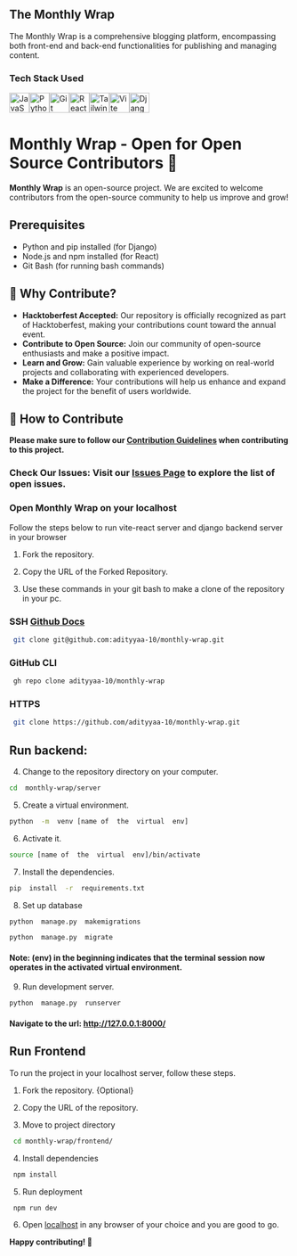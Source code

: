 ## The Monthly Wrap

The Monthly Wrap is a comprehensive blogging platform, encompassing both front-end and back-end functionalities for publishing and managing content.

### Tech Stack Used

<a  href="https://developer.mozilla.org/en-US/docs/Web/JavaScript"  target="_blank"  rel="noreferrer"><img  src="https://raw.githubusercontent.com/danielcranney/readme-generator/main/public/icons/skills/javascript-colored.svg"  width="36"  height="36"  alt="JavaScript" /></a><a  href="https://www.python.org/"  target="_blank"  rel="noreferrer"><img  src="https://raw.githubusercontent.com/danielcranney/readme-generator/main/public/icons/skills/python-colored.svg"  width="36"  height="36"  alt="Python" /></a><a  href="https://git-scm.com/"  target="_blank"  rel="noreferrer"><img  src="https://raw.githubusercontent.com/danielcranney/readme-generator/main/public/icons/skills/git-colored.svg"  width="36"  height="36"  alt="Git" /></a><a  href="https://reactjs.org/"  target="_blank"  rel="noreferrer"><img  src="https://raw.githubusercontent.com/danielcranney/readme-generator/main/public/icons/skills/react-colored.svg"  width="36"  height="36"  alt="React" /></a><a  href="https://tailwindcss.com/"  target="_blank"  rel="noreferrer"><img  src="https://raw.githubusercontent.com/danielcranney/readme-generator/main/public/icons/skills/tailwindcss-colored.svg"  width="36"  height="36"  alt="TailwindCSS" /></a><a  href="https://vitejs.dev/"  target="_blank"  rel="noreferrer"><img  src="https://raw.githubusercontent.com/danielcranney/readme-generator/main/public/icons/skills/vite-colored.svg"  width="36"  height="36"  alt="Vite" /></a><a  href="https://www.djangoproject.com/"  target="_blank"  rel="noreferrer"><img  src="https://raw.githubusercontent.com/danielcranney/readme-generator/main/public/icons/skills/django-colored.svg"  width="36"  height="36"  alt="Django" /></a>


# Monthly Wrap - Open for Open Source Contributors 🚀

**Monthly Wrap** is an open-source project. We are excited to welcome contributors from the open-source community to help us improve and grow!

## Prerequisites

- Python and pip installed (for Django)
- Node.js and npm installed (for React)
- Git Bash (for running bash commands)

## 🌟 Why Contribute?

- **Hacktoberfest Accepted:** Our repository is officially recognized as part of Hacktoberfest, making your contributions count toward the annual event.
- **Contribute to Open Source:** Join our community of open-source enthusiasts and make a positive impact.
- **Learn and Grow:** Gain valuable experience by working on real-world projects and collaborating with experienced developers.
- **Make a Difference:** Your contributions will help us enhance and expand the project for the benefit of users worldwide.

## 📌 How to Contribute

**Please make sure to follow our [Contribution Guidelines](CONTRIBUTION.md) when contributing to this project.**

### **Check Our Issues**: Visit our [Issues Page](https://github.com/adityyaa-10/monthly-wrap/issues) to explore the list of open issues.

### Open Monthly Wrap on your localhost

Follow the steps below to run vite-react server and django backend server in your browser

1. Fork the repository.

2. Copy the URL of the Forked Repository.

3. Use these commands in your git bash to make a clone of the repository in your pc.

### SSH [Github Docs](https://docs.github.com/en/authentication/connecting-to-github-with-ssh)

```bash
 git clone git@github.com:adityyaa-10/monthly-wrap.git
```

### GitHub CLI

```bash
 gh repo clone adityyaa-10/monthly-wrap
```

### HTTPS

```bash
 git clone https://github.com/adityyaa-10/monthly-wrap.git
```
## Run backend:

4. Change to the repository directory on your computer.

```sh
cd  monthly-wrap/server
```

5. Create a virtual environment.

```sh
python  -m  venv [name of  the  virtual  env]
```

6. Activate it.

```sh
source [name of  the  virtual  env]/bin/activate
```

7. Install the dependencies.

```sh
pip  install  -r  requirements.txt
```

8. Set up database

```bash
python  manage.py  makemigrations
```

```bash
python  manage.py  migrate
```

#### Note: (env) in the beginning indicates that the terminal session now operates in the activated virtual environment.

9. Run development server.

```sh
python  manage.py  runserver
```

#### Navigate to the url: http://127.0.0.1:8000/

## Run Frontend

To run the project in your localhost server, follow these steps.

1. Fork the repository. {Optional}
2. Copy the URL of the repository.

3. Move to project directory

```bash
 cd monthly-wrap/frontend/

```

4. Install dependencies

```bash
 npm install
```

5. Run deployment

```bash
 npm run dev
```

6. Open [localhost](https://localhost:5173) in any browser of your choice and you are good to go.

**Happy contributing! 🚀**
